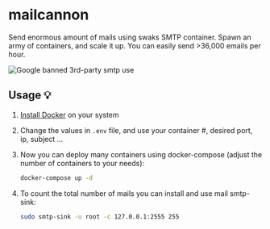 # mailcannon

Send enormous amount of mails using swaks SMTP container. 
Spawn an army of containers, and scale it up. You can easily send >36,000 emails per hour.

![Google banned 3rd-party smtp use](img/mail-cannon-thumb.jpg)

## Usage 💡

1) [Install Docker](https://docs.docker.com/get-docker/) on your system

2) Change the values in `.env` file, and use your container #, desired port, ip, subject ...

2) Now you can deploy many containers using docker-compose (adjust the number of containers to your needs):
    ```bash
    docker-compose up -d
    ```
   
3) To count the total number of mails you can install and use mail smtp-sink: 
    ```bash
   sudo smtp-sink -u root -c 127.0.0.1:2555 255
    ```
